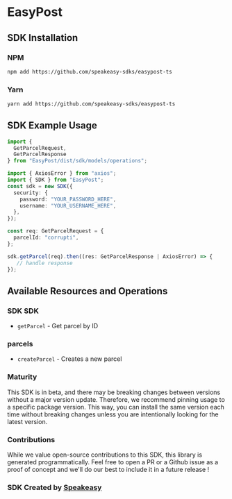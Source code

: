 # EasyPost

<!-- Start SDK Installation -->
## SDK Installation

### NPM

```bash
npm add https://github.com/speakeasy-sdks/easypost-ts
```

### Yarn

```bash
yarn add https://github.com/speakeasy-sdks/easypost-ts
```
<!-- End SDK Installation -->

## SDK Example Usage
<!-- Start SDK Example Usage -->
```typescript
import {
  GetParcelRequest,
  GetParcelResponse
} from "EasyPost/dist/sdk/models/operations";

import { AxiosError } from "axios";
import { SDK } from "EasyPost";
const sdk = new SDK({
  security: {
    password: "YOUR_PASSWORD_HERE",
    username: "YOUR_USERNAME_HERE",
  },
});

const req: GetParcelRequest = {
  parcelId: "corrupti",
};

sdk.getParcel(req).then((res: GetParcelResponse | AxiosError) => {
   // handle response
});
```
<!-- End SDK Example Usage -->

<!-- Start SDK Available Operations -->
## Available Resources and Operations

### SDK SDK

* `getParcel` - Get parcel by ID

### parcels

* `createParcel` - Creates a new parcel
<!-- End SDK Available Operations -->

### Maturity

This SDK is in beta, and there may be breaking changes between versions without a major version update. Therefore, we recommend pinning usage
to a specific package version. This way, you can install the same version each time without breaking changes unless you are intentionally
looking for the latest version.

### Contributions

While we value open-source contributions to this SDK, this library is generated programmatically.
Feel free to open a PR or a Github issue as a proof of concept and we'll do our best to include it in a future release !

### SDK Created by [Speakeasy](https://docs.speakeasyapi.dev/docs/using-speakeasy/client-sdks)

